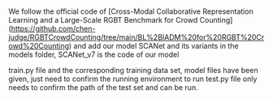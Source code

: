 #  
We follow the official code of [Cross-Modal Collaborative Representation Learning and a Large-Scale RGBT Benchmark for Crowd Counting]
(https://github.com/chen-judge/RGBTCrowdCounting/tree/main/BL%2BIADM%20for%20RGBT%20Crowd%20Counting) 
and add our model SCANet and its variants in the models folder, SCANet_v7 is the code of our model



train.py file and the corresponding training data set, model files have been given, just need to confirm the running environment to run
test.py file only needs to confirm the path of the test set and can be run.

```

